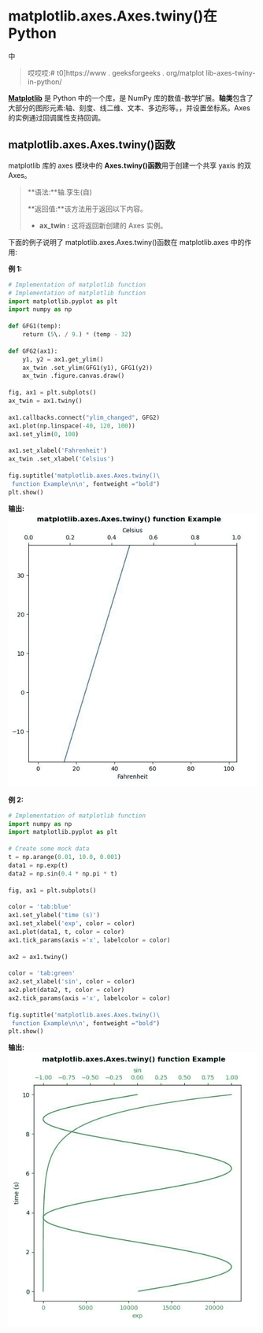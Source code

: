 # matplotlib.axes.Axes.twiny()在 Python

中

> 哎哎哎:# t0]https://www . geeksforgeeks . org/matplot lib-axes-twiny-in-python/

**[Matplotlib](https://www.geeksforgeeks.org/python-introduction-matplotlib/)** 是 Python 中的一个库，是 NumPy 库的数值-数学扩展。**轴类**包含了大部分的图形元素:轴、刻度、线二维、文本、多边形等。，并设置坐标系。Axes 的实例通过回调属性支持回调。

## matplotlib.axes.Axes.twiny()函数

matplotlib 库的 axes 模块中的 **Axes.twiny()函数**用于创建一个共享 yaxis 的双 Axes。

> **语法:**轴.孪生(自)
> 
> **返回值:**该方法用于返回以下内容。
> 
> *   **ax_twin :** 这将返回新创建的 Axes 实例。

下面的例子说明了 matplotlib.axes.Axes.twiny()函数在 matplotlib.axes 中的作用:

**例 1:**

```py
# Implementation of matplotlib function
# Implementation of matplotlib function
import matplotlib.pyplot as plt
import numpy as np

def GFG1(temp):
    return (5\. / 9.) * (temp - 32)

def GFG2(ax1):
    y1, y2 = ax1.get_ylim()
    ax_twin .set_ylim(GFG1(y1), GFG1(y2))
    ax_twin .figure.canvas.draw()

fig, ax1 = plt.subplots()
ax_twin = ax1.twiny()

ax1.callbacks.connect("ylim_changed", GFG2)
ax1.plot(np.linspace(-40, 120, 100))
ax1.set_ylim(0, 100)

ax1.set_xlabel('Fahrenheit')
ax_twin .set_xlabel('Celsius')

fig.suptitle('matplotlib.axes.Axes.twiny()\
 function Example\n\n', fontweight ="bold")
plt.show()
```

**输出:**
![](img/63686996c49a514d61deba8ecfa8105a.png)

**例 2:**

```py
# Implementation of matplotlib function
import numpy as np
import matplotlib.pyplot as plt

# Create some mock data
t = np.arange(0.01, 10.0, 0.001)
data1 = np.exp(t)
data2 = np.sin(0.4 * np.pi * t)

fig, ax1 = plt.subplots()

color = 'tab:blue'
ax1.set_ylabel('time (s)')
ax1.set_xlabel('exp', color = color)
ax1.plot(data1, t, color = color)
ax1.tick_params(axis ='x', labelcolor = color)

ax2 = ax1.twiny()

color = 'tab:green'
ax2.set_xlabel('sin', color = color)
ax2.plot(data2, t, color = color)
ax2.tick_params(axis ='x', labelcolor = color)

fig.suptitle('matplotlib.axes.Axes.twiny()\
 function Example\n\n', fontweight ="bold")
plt.show()
```

**输出:**
![](img/8f6d25b19acb0652a291ca7662c69194.png)